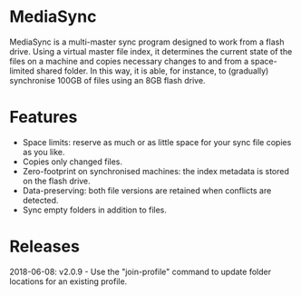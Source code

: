 # MediaSync
MediaSync is a multi-master sync program designed to work from a flash drive. Using a virtual master file index, it determines the current state of the files on a machine and copies necessary changes to and from a space-limited shared folder. In this way, it is able, for instance, to (gradually) synchronise 100GB of files using an 8GB flash drive.

# Features
- Space limits: reserve as much or as little space for your sync file copies as you like.
- Copies only changed files.
- Zero-footprint on synchronised machines: the index metadata is stored on the flash drive.
- Data-preserving: both file versions are retained when conflicts are detected.
- Sync empty folders in addition to files.

# Releases
2018-06-08: v2.0.9
	- Use the "join-profile" command to update folder locations for an existing profile.